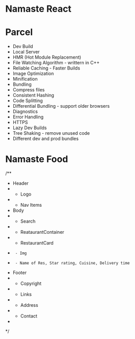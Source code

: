 # Namaste React

# Parcel
- Dev Build 
- Local Server
- HMR (Hot Module Replacement)
- File Watching Algorithm - writtern in C++
- Reliable Caching - Faster Builds
- Image Optimization
- Minification
- Bundling
- Compress files
- Consistent Hashing
- Code Splitting
- Differential Bundling - support older browsers
- Diagnostics
- Error Handling
- HTTPS
- Lazy Dev Builds
- Tree Shaking - remove unused code
- Different dev and prod bundles


# Namaste Food
/**
 * Header
 * - Logo
 * - Nav Items
 * Body
 * - Search
 * - ReataurantContainer
 *  - RestaurantCard
 *      - Img
 *      - Name of Res, Star rating, Cuisine, Delivery time
 * Footer
 * - Copyright
 * - Links
 * - Address
 * - Contact
 * 
 */


